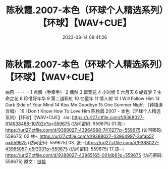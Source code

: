 ﻿---
title: 陈秋霞.2007-本色（环球个人精选系列）【环球】【WAV+CUE】
date: 2023-08-14 08:41:26
categories: WAV车载音乐、镜像
tags: 华语中文
---
# 陈秋霞.2007-本色（环球个人精选系列）【环球】【WAV+CUE】

曲目
· · · · · ·
1 点解（手牵手）
2 偶然
3 罂粟花
4 小时候
5 六月天
6 蝴蝶梦
7 生命之花
8 珍惜好年华
9 第二道彩虹
10 忆童年
11 情人树
12 I Will Follow Him
13 Dark Side of Your Mind
14 Kiss Me Goodbye
15 One Summer Night （钟镇涛合唱）
16 I Don't Know How To Love Him
陈秋霞.2007 - 本色（环球个人精选系列）【环球】【WAV+CUE】.rar: https://url27.ctfile.com/f/9388027-914638488-10702e?p=559675
(访问密码: 559675)
01.陈-: https://url27.ctfile.com/d/9388027-43964988-741127?p=559675
(访问密码: 559675)
02.林-: https://url27.ctfile.com/d/9388027-43964997-3afab5?p=559675
(访问密码: 559675)
03. 张-: https://url27.ctfile.com/d/9388027-43965057-d5f303?p=559675
(访问密码: 559675)
17.郑--: https://url27.ctfile.com/d/9388027-43965165-001db6?p=559675
(访问密码: 559675)
原文：[链接](https://blog.sina.com.cn/s/blog_1647c7e760103133g.html)